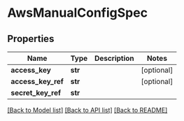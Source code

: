 # AwsManualConfigSpec

## Properties
Name | Type | Description | Notes
------------ | ------------- | ------------- | -------------
**access_key** | **str** |  | [optional] 
**access_key_ref** | **str** |  | [optional] 
**secret_key_ref** | **str** |  | 

[[Back to Model list]](../README.md#documentation-for-models) [[Back to API list]](../README.md#documentation-for-api-endpoints) [[Back to README]](../README.md)

